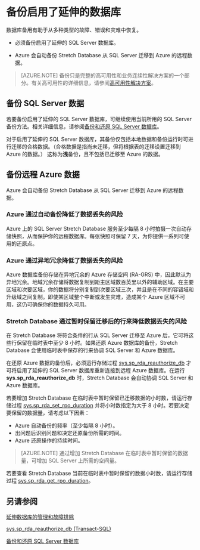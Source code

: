 <properties
	pageTitle="备份启用了延伸的数据库 | Azure"
	description="了解如何备份启用了延伸的数据库。"
	services="sql-server-stretch-database"
	documentationCenter=""
	authors="douglaslMS"
	manager=""
	editor=""/>

<tags
	ms.service="sql-server-stretch-database"
	ms.date="06/14/2016"
	wacn.date="07/04/2016"/>

# 备份启用了延伸的数据库

数据库备用有助于从多种类型的故障、错误和灾难中恢复。

-   必须备份启用了延伸的 SQL Server 数据库。  

-   Azure 会自动备份 Stretch Database 从 SQL Server 迁移到 Azure 的远程数据。

> [AZURE.NOTE] 备份只是完整的高可用性和业务连续性解决方案的一个部分。有关高可用性的详细信息，请参阅[高可用性解决方案](https://msdn.microsoft.com/zh-cn/library/ms190202.aspx)。

## 备份 SQL Server 数据  

若要备份启用了延伸的 SQL Server 数据库，可继续使用当前所用的 SQL Server 备份方法。相关详细信息，请参阅[备份和还原 SQL Server 数据库](https://msdn.microsoft.com/zh-cn/library/ms187048.aspx)。

对于启用了延伸的 SQL Server 数据库，其备份仅包括本地数据和备份运行时可进行迁移的合格数据。（合格数据是指尚未迁移，但将根据表的迁移设置迁移到 Azure 的数据。） 这称为**浅**备份，且不包括已迁移至 Azure 的数据。

## 备份远程 Azure 数据   

Azure 会自动备份 Stretch Database 从 SQL Server 迁移到 Azure 的远程数据。

### Azure 通过自动备份降低了数据丢失的风险  
Azure 上的 SQL Server Stretch Database 服务至少每隔 8 小时拍摄一次自动存储快照，从而保护你的远程数据库。每张快照可保留 7 天，为你提供一系列可使用的还原点。

### Azure 通过异地冗余降低了数据丢失的风险  
Azure 数据库备份存储在异地冗余的 Azure 存储空间 (RA-GRS) 中，因此默认为异地冗余。地域冗余存储将数据复制到距主区域数百英里以外的辅助区域。在主要区域和次要区域，你的数据将分别复制到次要区域三次，并且是在不同的容错域和升级域之间复制。即使某区域整个中断或发生灾难，造成某个 Azure 区域不可用，这仍可确保你的数据持久可用。

### <a name="stretchRPO"></a>Stretch Database 通过暂时保留迁移后的行来降低数据丢失的风险
在 Stretch Database 将符合条件的行从 SQL Server 迁移至 Azure 后，它可将这些行保留在临时表中至少 8 小时。如果还原 Azure 数据库的备份，Stretch Database 会使用临时表中保存的行来协调 SQL Server 和 Azure 数据库。

在还原 Azure 数据的备份后，必须运行存储过程 [sys.sp\_rda\_reauthorize\_db](https://msdn.microsoft.com/zh-cn/library/mt131016.aspx) 才可将启用了延伸的 SQL Server 数据库重新连接到远程 Azure 数据库。在运行 **sys.sp\_rda\_reauthorize\_db** 时，Stretch Database 会自动协调 SQL Server 和 Azure 数据库。

若要增加 Stretch Database 在临时表中暂时保留已迁移数据的小时数，请运行存储过程 [sys.sp\_rda\_set\_rpo\_duration](https://msdn.microsoft.com/zh-cn/library/mt707766.aspx) 并将小时数指定为大于 8 小时。若要决定要保留的数据量，请考虑以下因素：
-   Azure 自动备份的频率（至少每隔 8 小时）。
-   出问题后识别问题和决定还原备份所需的时间。
-   Azure 还原操作的持续时间。

> [AZURE.NOTE] 通过增加 Stretch Database 在临时表中暂时保留的数据量，可增加 SQL Server 上所需的空间量。

若要查看 Stretch Database 当前在临时表中暂时保留的数据小时数，请运行存储过程 [sys.sp\_rda\_get\_rpo\_duration](https://msdn.microsoft.com/zh-cn/library/mt707767.aspx)。

## 另请参阅

[延伸数据库的管理和故障排除](/documentation/articles/sql-server-stretch-database-manage/)

[sys.sp\_rda\_reauthorize\_db (Transact-SQL)](https://msdn.microsoft.com/zh-cn/library/mt131016.aspx)

[备份和还原 SQL Server 数据库](https://msdn.microsoft.com/zh-cn/library/ms187048.aspx)

<!---HONumber=Mooncake_0627_2016-->